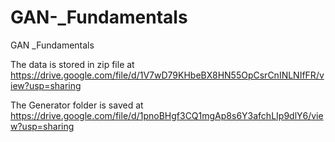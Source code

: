 # GAN-_Fundamentals
GAN _Fundamentals

The data is stored in zip file at https://drive.google.com/file/d/1V7wD79KHbeBX8HN55OpCsrCnINLNIfFR/view?usp=sharing

The Generator folder is saved at https://drive.google.com/file/d/1pnoBHgf3CQ1mgAp8s6Y3afchLIp9dlY6/view?usp=sharing
